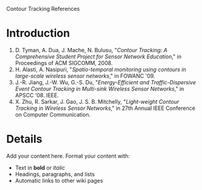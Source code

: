 Contour Tracking References

# Introduction #

  1. D. Tyman, A. Dua, J. Mache, N. Bulusu, "_Contour Tracking: A Comprehensive Student Project for Sensor Network Education_," in Proceedings of ACM SIGCOMM, 2008.
  1. H. Alasti, A. Nasipuri, "_Spatio-temporal monitoring using contours in large-scale wireless sensor networks_," in FOWANC '09.
  1. J.-R. Jiang, J.-W. Wu, G.-S. Du, "_Energy-Efficient and Traffic-Dispersive Event Contour Tracking in Multi-sink Wireless Sensor Networks_," in APSCC '08. IEEE.
  1. X. Zhu, R. Sarkar, J. Gao, J. S. B. Mitchelly, "_Light-weight Contour Tracking in Wireless Sensor Networks_," in  27th Annual IEEE Conference on Computer Communication.

# Details #

Add your content here.  Format your content with:
  * Text in **bold** or _italic_
  * Headings, paragraphs, and lists
  * Automatic links to other wiki pages